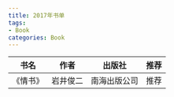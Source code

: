```yaml
---
title: 2017年书单
tags:
- Book
categories: Book
---
```



|书名  | 作者  | 出版社 | 推荐 |
| ----------------- |:-------------:|:-----:|:---:|
| 《情书》      | 岩井俊二 | 南海出版公司 | 推荐 |